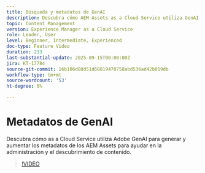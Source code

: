 ```yaml
---
title: Búsqueda y metadatos de GenAI
description: Descubra cómo AEM Assets as a Cloud Service utiliza GenAI para generar y aumentar los metadatos de recursos para ayudar en la administración y el descubrimiento de contenido.
topic: Content Management
version: Experience Manager as a Cloud Service
role: Leader, User
level: Beginner, Intermediate, Experienced
doc-type: Feature Video
duration: 233
last-substantial-update: 2025-09-15T00:00:00Z
jira: KT-17784
source-git-commit: 16b106d88d51d68819470758abd536ad42b019db
workflow-type: tm+mt
source-wordcount: '53'
ht-degree: 0%

---
```



# Metadatos de GenAI

Descubra cómo as a Cloud Service utiliza Adobe GenAI para generar y aumentar los metadatos de los AEM Assets para ayudar en la administración y el descubrimiento de contenido.

>[!VIDEO](https://video.tv.adobe.com/v/3474891/?learn=on&enablevpops)
